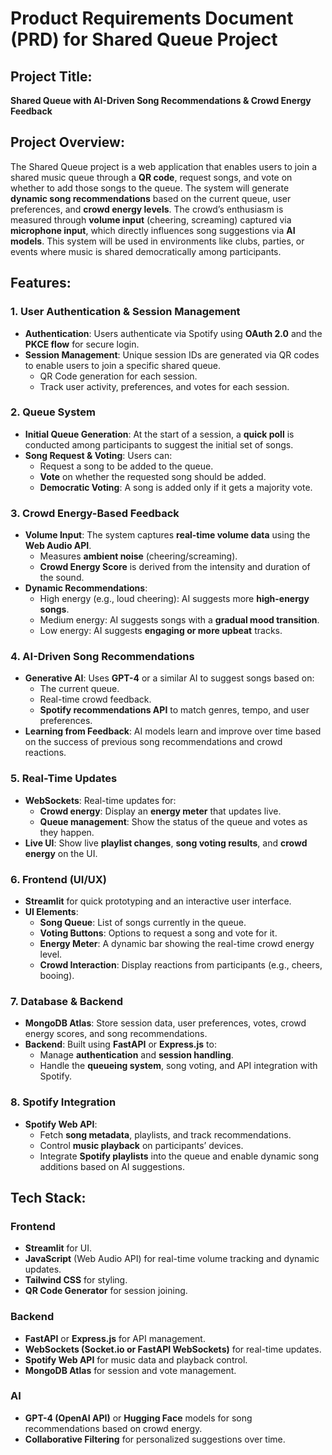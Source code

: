 
# Product Requirements Document (PRD) for Shared Queue Project

## Project Title:  
**Shared Queue with AI-Driven Song Recommendations & Crowd Energy Feedback**

## Project Overview:  
The Shared Queue project is a web application that enables users to join a shared music queue through a **QR code**, request songs, and vote on whether to add those songs to the queue. The system will generate **dynamic song recommendations** based on the current queue, user preferences, and **crowd energy levels**. The crowd’s enthusiasm is measured through **volume input** (cheering, screaming) captured via **microphone input**, which directly influences song suggestions via **AI models**. This system will be used in environments like clubs, parties, or events where music is shared democratically among participants.

## Features:

### 1. User Authentication & Session Management
- **Authentication**: Users authenticate via Spotify using **OAuth 2.0** and the **PKCE flow** for secure login.
- **Session Management**: Unique session IDs are generated via QR codes to enable users to join a specific shared queue.  
  - QR Code generation for each session.
  - Track user activity, preferences, and votes for each session.

### 2. Queue System
- **Initial Queue Generation**: At the start of a session, a **quick poll** is conducted among participants to suggest the initial set of songs.
- **Song Request & Voting**: Users can:
  - Request a song to be added to the queue.
  - **Vote** on whether the requested song should be added.
  - **Democratic Voting**: A song is added only if it gets a majority vote.

### 3. Crowd Energy-Based Feedback
- **Volume Input**: The system captures **real-time volume data** using the **Web Audio API**.
  - Measures **ambient noise** (cheering/screaming).
  - **Crowd Energy Score** is derived from the intensity and duration of the sound.
- **Dynamic Recommendations**:
  - High energy (e.g., loud cheering): AI suggests more **high-energy songs**.
  - Medium energy: AI suggests songs with a **gradual mood transition**.
  - Low energy: AI suggests **engaging or more upbeat** tracks.
  
### 4. AI-Driven Song Recommendations
- **Generative AI**: Uses **GPT-4** or a similar AI to suggest songs based on:
  - The current queue.
  - Real-time crowd feedback.
  - **Spotify recommendations API** to match genres, tempo, and user preferences.
- **Learning from Feedback**: AI models learn and improve over time based on the success of previous song recommendations and crowd reactions.

### 5. Real-Time Updates
- **WebSockets**: Real-time updates for:
  - **Crowd energy**: Display an **energy meter** that updates live.
  - **Queue management**: Show the status of the queue and votes as they happen.
- **Live UI**: Show live **playlist changes**, **song voting results**, and **crowd energy** on the UI.

### 6. Frontend (UI/UX)
- **Streamlit** for quick prototyping and an interactive user interface.
- **UI Elements**:
  - **Song Queue**: List of songs currently in the queue.
  - **Voting Buttons**: Options to request a song and vote for it.
  - **Energy Meter**: A dynamic bar showing the real-time crowd energy level.
  - **Crowd Interaction**: Display reactions from participants (e.g., cheers, booing).
  
### 7. Database & Backend
- **MongoDB Atlas**: Store session data, user preferences, votes, crowd energy scores, and song recommendations.
- **Backend**: Built using **FastAPI** or **Express.js** to:
  - Manage **authentication** and **session handling**.
  - Handle the **queueing system**, song voting, and API integration with Spotify.

### 8. Spotify Integration
- **Spotify Web API**:
  - Fetch **song metadata**, playlists, and track recommendations.
  - Control **music playback** on participants’ devices.
  - Integrate **Spotify playlists** into the queue and enable dynamic song additions based on AI suggestions.

## Tech Stack:

### Frontend  
- **Streamlit** for UI.  
- **JavaScript** (Web Audio API) for real-time volume tracking and dynamic updates.  
- **Tailwind CSS** for styling.  
- **QR Code Generator** for session joining.

### Backend  
- **FastAPI** or **Express.js** for API management.  
- **WebSockets (Socket.io or FastAPI WebSockets)** for real-time updates.  
- **Spotify Web API** for music data and playback control.  
- **MongoDB Atlas** for session and vote management.

### AI  
- **GPT-4 (OpenAI API)** or **Hugging Face** models for song recommendations based on crowd energy.  
- **Collaborative Filtering** for personalized suggestions over time.

